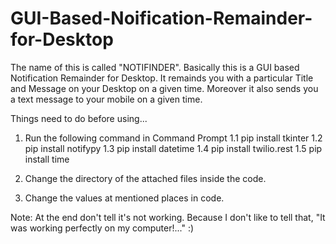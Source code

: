 # GUI-Based-Noification-Remainder-for-Desktop


The name of this is called "NOTIFINDER".
Basically this is a GUI based Notification Remainder for Desktop.
It remainds you with a particular Title and Message on your Desktop on a given time. Moreover it also sends you a text message to your mobile on a given time.

Things need to do before using...
1. Run the following command in Command Prompt
   1.1 pip install tkinter
   1.2 pip install notifypy
   1.3 pip install datetime
   1.4 pip install twilio.rest
   1.5 pip install time
    
2. Change the directory of the attached files inside the code.

3. Change the values at mentioned places in code.


Note:  At the end don't tell it's not working. Because I don't like to tell that, "It was working perfectly on my computer!..."  :)
